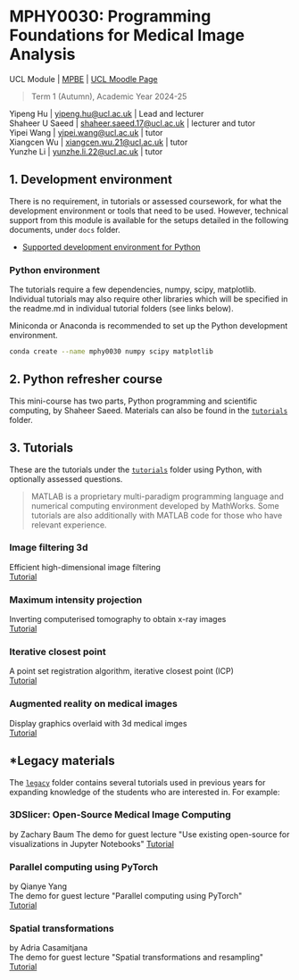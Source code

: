 # MPHY0030: Programming Foundations for Medical Image Analysis 
UCL Module | [MPBE](https://www.ucl.ac.uk/medical-physics-biomedical-engineering/) | [UCL Moodle Page](https://moodle.ucl.ac.uk/course/view.php?id=44994)
>Term 1 (Autumn), Academic Year 2024-25  


Yipeng Hu       | yipeng.hu@ucl.ac.uk        | Lead and lecturer  
Shaheer U Saeed | shaheer.saeed.17@ucl.ac.uk | lecturer and tutor  
Yipei Wang      | yipei.wang@ucl.ac.uk       | tutor  
Xiangcen Wu     | xiangcen.wu.21@ucl.ac.uk   | tutor  
Yunzhe Li       | yunzhe.li.22@ucl.ac.uk     | tutor  


## 1. Development environment 
There is no requirement, in tutorials or assessed coursework, for what the development environment or tools that need to be used. However, technical support from this module is available for the setups detailed in the following documents, under `docs` folder.
- [Supported development environment for Python](./docs/dev_env_python.md)

### Python environment
The tutorials require a few dependencies, numpy, scipy, matplotlib. Individual tutorials may also require other libraries which will be specified in the readme.md in individual tutorial folders (see links below).

Miniconda or Anaconda is recommended to set up the Python development environment.
```bash
conda create --name mphy0030 numpy scipy matplotlib 
```

## 2. Python refresher course
This mini-course has two parts, Python programming and scientific computing, by Shaheer Saeed. Materials can also be found in the [`tutorials`](./tutorials/) folder.


## 3. Tutorials
These are the tutorials under the [`tutorials`](./tutorials/) folder using Python, with optionally assessed questions.

>MATLAB is a proprietary multi-paradigm programming language and numerical computing environment developed by MathWorks. Some tutorials are also additionally with MATLAB code for those who have relevant experience. 


### Image filtering 3d
Efficient high-dimensional image filtering  
[Tutorial][image_filtering_3d]

[image_filtering_3d]: ./tutorials/image_filtering_3d/readme.md

### Maximum intensity projection 
Inverting computerised tomography to obtain x-ray images  
[Tutorial][maximum_intensity_projection]

[maximum_intensity_projection]: ./tutorials/maximum_intensity_projection/readme.md

### Iterative closest point 
A point set registration algorithm, iterative closest point (ICP)  
[Tutorial][iterative_closest_point]

[iterative_closest_point]: ./tutorials/iterative_closest_point/readme.md

### Augmented reality on medical images
Display graphics overlaid with 3d medical imges  
[Tutorial][augmented_reality]

[augmented_reality]: ./tutorials/augmented_reality/readme.md


## *Legacy materials
The [`legacy`](./tutorials/legacy/) folder contains several tutorials used in previous years for expanding knowledge of the students who are interested in. For example:  

### 3DSlicer: Open-Source Medical Image Computing
by Zachary Baum
The demo for guest lecture "Use existing open-source for visualizations in Jupyter Notebooks"
[Tutorial][3d_slicer_jupyter]

[3d_slicer_jupyter]: ./tutorials/legacy/3d_slicer_jupyter/readme.md

### Parallel computing using PyTorch
by Qianye Yang  
The demo for guest lecture "Parallel computing using PyTorch"  
[Tutorial][pytorch_parallel_computing]

[pytorch_parallel_computing]: ./tutorials/legacy/pytorch_parallel_computing/readme.md

### Spatial transformations
by Adria Casamitjana  
The demo for guest lecture "Spatial transformations and resampling"  
[Tutorial][spatial_transformations]

[spatial_transformations]: ./tutorials/legacy/spatial_transformations/readme.md

